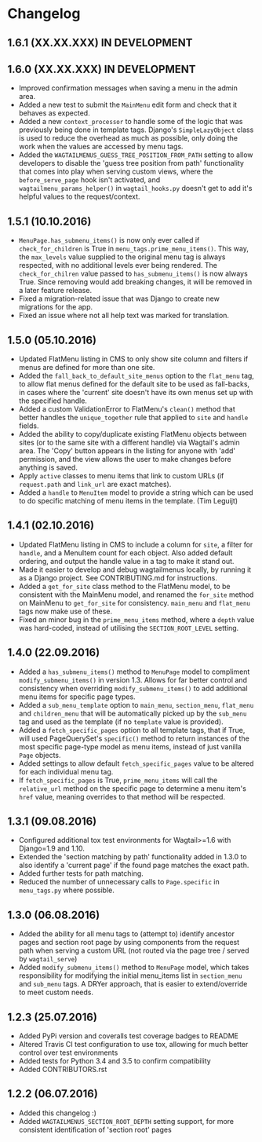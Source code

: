 Changelog
=========

1.6.1 (XX.XX.XXX) IN DEVELOPMENT
---------------------------------


1.6.0 (XX.XX.XXX) IN DEVELOPMENT
---------------------------------

* Improved confirmation messages when saving a menu in the admin area.
* Added a new test to submit the `MainMenu` edit form and check that
  it behaves as expected.
* Added a new `context_processor` to handle some of the logic that was
  previously being done in template tags. Django's `SimpleLazyObject` class is
  used to reduce the overhead as much as possible, only doing the work when the
  values are accessed by menu tags.
* Added the `WAGTAILMENUS_GUESS_TREE_POSITION_FROM_PATH` setting to allow
  developers to disable the 'guess tree position from path' functionality 
  that comes into play when serving custom views, where the `before_serve_page`
  hook isn't activated, and `wagtailmenu_params_helper()` in `wagtail_hooks.py`
  doesn't get to add it's helpful values to the request/context.



1.5.1 (10.10.2016) 
---------------------------------

* `MenuPage.has_submenu_items()` is now only ever called if 
  `check_for_children` is True in `menu_tags.prime_menu_items()`.
  This way, the `max_levels` value supplied to the original menu tag is always
  respected, with no additional levels ever being rendered. 
  The `check_for_chilren` value passed to `has_submenu_items()` is now always
  True. Since removing would add breaking changes, it will be removed in a 
  later feature release.
* Fixed a migration-related issue that was Django to create new migrations for
  the app.
* Fixed an issue where not all help text was marked for translation.


1.5.0 (05.10.2016)
------------------

* Updated FlatMenu listing in CMS to only show site column and filters if menus
  are defined for more than one site.
* Added the `fall_back_to_default_site_menus` option to the `flat_menu` tag, to
  allow flat menus defined for the default site to be used as fall-backs, in
  cases where the 'current' site doesn't have its own menus set up with the
  specified handle.
* Added a custom ValidationError to FlatMenu's `clean()` method that better
  handles the `unique_together` rule that applied to `site` and `handle`
  fields.
* Added the ability to copy/duplicate existing FlatMenu objects between sites
  (or to the same site with a different handle) via Wagtail's admin area. The
  'Copy' button appears in the listing for anyone with 'add' permission, and
  the view allows the user to make changes before anything is saved. 
* Apply `active` classes to menu items that link to custom URLs (if
  `request.path` and `link_url` are exact matches).
* Added a `handle` to `MenuItem` model to provide a string which can be 
  used to do specific matching of menu items in the template. (Tim Leguijt)


1.4.1 (02.10.2016) 
------------------

* Updated FlatMenu listing in CMS to include a column for `site`, a filter for
  `handle`, and a MenuItem count for each object. Also added default ordering,
  and output the handle value in a <code></code> tag to make it stand out.
* Made it easier to develop and debug wagtailmenus locally, by running it as a
  Django project. See CONTRIBUTING.md for instructions. 
* Added a `get_for_site` class method to the FlatMenu model, to be consistent 
  with the MainMenu model, and renamed the `for_site` method on MainMenu to
  `get_for_site` for consistency. `main_menu` and `flat_menu` tags now make use
  of these.
* Fixed an minor bug in the `prime_menu_items` method, where a `depth`
  value was hard-coded, instead of utilising the `SECTION_ROOT_LEVEL` setting. 


1.4.0 (22.09.2016)
------------------

* Added a `has_submenu_items()` method to `MenuPage` model to compliment
  `modify_submenu_items()` in version 1.3. Allows for far better control and 
  consistency when overriding `modify_submenu_items()` to add additional
  menu items for specific page types.
* Added a `sub_menu_template` option to `main_menu`, `section_menu`,
  `flat_menu` and `children_menu` that will be automatically picked up by the
  `sub_menu` tag and used as the template (if no `template` value is provided).
* Added a `fetch_specific_pages` option to all template tags, that if True,
  will used PageQuerySet's `specific()` method to return instances of the 
  most specific page-type model as menu items, instead of just vanilla `Page`
  objects.
* Added settings to allow default `fetch_specific_pages` value to be
  altered for each individual menu tag.
* If `fetch_specific_pages` is True, `prime_menu_items` will call the 
  `relative_url` method on the specific page to determine a menu item's `href`
  value, meaning overrides to that method will be respected.


1.3.1 (09.08.2016)
------------------

* Configured additional tox test environments for Wagtail>=1.6 with Django=1.9
  and 1.10.
* Extended the 'section matching by path' functionality added in 1.3.0 to
  also identify a 'current page' if the found page matches the exact path.
* Added further tests for path matching.
* Reduced the number of unnecessary calls to `Page.specific` in `menu_tags.py`
  where possible.


1.3.0 (06.08.2016)
------------------

* Added the ability for all menu tags to (attempt to) identify ancestor pages
  and section root page by using components from the request path when serving
  a custom URL (not routed via the page tree / served by `wagtail_serve`)
* Added `modify_submenu_items()` method to `MenuPage` model, which takes
  responsibility for modifying the initial menu_items list in `section_menu`
  and `sub_menu` tags. A DRYer approach, that is easier to extend/override to
  meet custom needs.
  

1.2.3 (25.07.2016)
------------------

* Added PyPi version and coveralls test coverage badges to README
* Altered Travis CI test configuration to use tox, allowing for much better
  control over test environments
* Added tests for Python 3.4 and 3.5 to confirm compatibility
* Added CONTRIBUTORS.rst


1.2.2 (06.07.2016)
------------------

 * Added this changelog :)
 * Added `WAGTAILMENUS_SECTION_ROOT_DEPTH` setting support, for more consistent identification of 'section root' pages



